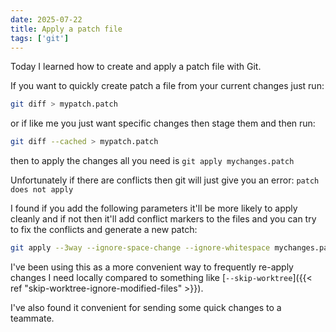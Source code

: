 ```yaml
---
date: 2025-07-22
title: Apply a patch file
tags: ['git']
---
```


Today I learned how to create and apply a patch file with Git.

If you want to quickly create patch a file from your current changes just run:

```bash
git diff > mypatch.patch
```

or if like me you just want specific changes then stage them and then run:

```bash
git diff --cached > mypatch.patch
```

then to apply the changes all you need is `git apply mychanges.patch`

Unfortunately if there are conflicts then git will just give you an error: `patch does not apply`

I found if you add the following parameters it'll be more likely to apply cleanly and if not then it'll add conflict markers to the files and you can try to fix the conflicts and generate a new patch:

```bash
git apply --3way --ignore-space-change --ignore-whitespace mychanges.patch
```

I've been using this as a more convenient way to frequently re-apply changes I need locally compared to something like [`--skip-worktree`]({{< ref "skip-worktree-ignore-modified-files" >}}).

I've also found it convenient for sending some quick changes to a teammate.
